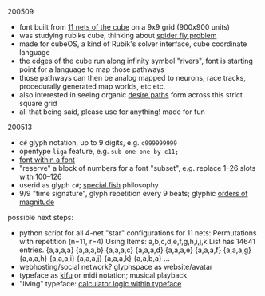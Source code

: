 200509
* font built from [11 nets of the cube](https://en.wikipedia.org/wiki/Cube#/media/File:The_11_cubic_nets.svg) on a 9x9 grid (900x900 units)
* was studying rubiks cube, thinking about [spider fly problem](https://mathworld.wolfram.com/SpiderandFlyProblem.html)
* made for cubeOS, a kind of Rubik's solver interface, cube coordinate language
* the edges of the cube run along infinity symbol "rivers", font is starting point for a language to map those pathways
* those pathways can then be analog mapped to neurons, race tracks, procedurally generated map worlds, etc etc.
* also interested in seeing organic [desire paths](https://en.wikipedia.org/wiki/Desire_path) form across this strict square grid
* all that being said, please use for anything! made for fun

200513
* c`#` glyph notation, up to 9 digits, e.g. `c999999999`
* opentype `liga` feature, e.g. `sub one one by c11;`
* [font within a font](https://en.wikipedia.org/wiki/Frame_story)
* "reserve" a block of numbers for a font "subset", e.g. replace 1–26 slots with 100–126
* userid as glyph `c#`; [special.fish](https://special.fish/) philosophy
* 9/9 "time signature", glyph repetition every 9 beats; glyphic [orders of magnitude](https://en.wikipedia.org/wiki/Order_of_magnitude#/media/File:Orders_of_magnitude_(english_annotations).png)

possible next steps:
* python script for all 4-net "star" configurations for 11 nets: Permutations with repetition (n=11, r=4) Using Items: a,b,c,d,e,f,g,h,i,j,k List has 14641 entries. {a,a,a,a} {a,a,a,b} {a,a,a,c} {a,a,a,d} {a,a,a,e} {a,a,a,f} {a,a,a,g} {a,a,a,h} {a,a,a,i} {a,a,a,j} {a,a,a,k} {a,a,b,a} …
* webhosting/social network? glyphspace as website/avatar
* typeface as [kifu](https://senseis.xmp.net/?Kifu) or midi notation; musical playback
* "living" typeface: [calculator logic within typeface](https://conwaylife.com/wiki/Pi_calculator)